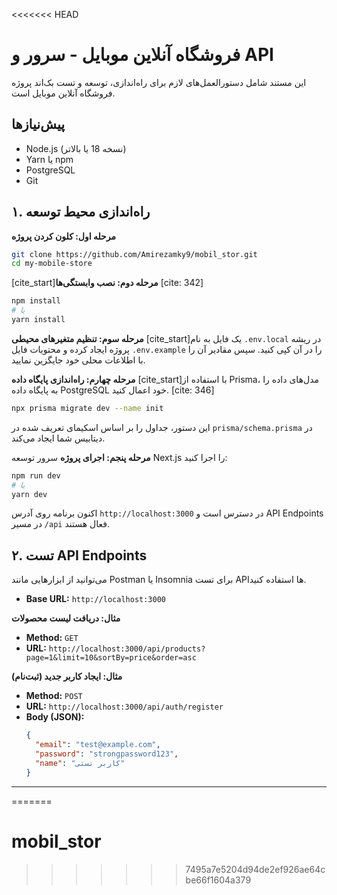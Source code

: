 <<<<<<< HEAD
# فروشگاه آنلاین موبایل - سرور و API

این مستند شامل دستورالعمل‌های لازم برای راه‌اندازی، توسعه و تست بک‌اند پروژه فروشگاه آنلاین موبایل است.

## پیش‌نیازها

-   Node.js (نسخه 18 یا بالاتر)
-   Yarn یا npm
-   PostgreSQL
-   Git

## ۱. راه‌اندازی محیط توسعه

**مرحله اول: کلون کردن پروژه**
```bash
git clone https://github.com/Amirezamky9/mobil_stor.git
cd my-mobile-store
```

[cite_start]**مرحله دوم: نصب وابستگی‌ها** [cite: 342]
```bash
npm install
# یا
yarn install
```

**مرحله سوم: تنظیم متغیرهای محیطی**
[cite_start]یک فایل به نام `.env.local` در ریشه پروژه ایجاد کرده و محتویات فایل `.env.example` را در آن کپی کنید.  سپس مقادیر آن را با اطلاعات محلی خود جایگزین نمایید.

**مرحله چهارم: راه‌اندازی پایگاه داده**
[cite_start]با استفاده از Prisma، مدل‌های داده را به پایگاه داده PostgreSQL خود اعمال کنید. [cite: 346]
```bash
npx prisma migrate dev --name init
```
این دستور، جداول را بر اساس اسکیمای تعریف شده در `prisma/schema.prisma` در دیتابیس شما ایجاد می‌کند.

**مرحله پنجم: اجرای پروژه**
سرور توسعه Next.js را اجرا کنید:
```bash
npm run dev
# یا
yarn dev
```
اکنون برنامه روی آدرس `http://localhost:3000` در دسترس است و API Endpoints در مسیر `/api` فعال هستند.

## ۲. تست API Endpoints

می‌توانید از ابزارهایی مانند Postman یا Insomnia برای تست APIها استفاده کنید.

-   **Base URL:** `http://localhost:3000`

**مثال: دریافت لیست محصولات**
-   **Method:** `GET`
-   **URL:** `http://localhost:3000/api/products?page=1&limit=10&sortBy=price&order=asc`

**مثال: ایجاد کاربر جدید (ثبت‌نام)**
-   **Method:** `POST`
-   **URL:** `http://localhost:3000/api/auth/register`
-   **Body (JSON):**
    ```json
    {
      "email": "test@example.com",
      "password": "strongpassword123",
      "name": "کاربر تستی"
    }
    ```
---
=======
# mobil_stor
>>>>>>> 7495a7e5204d94de2ef926ae64cbe66f1604a379
